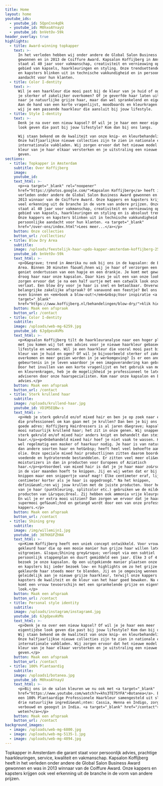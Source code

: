 ```yaml
---
title: Home
layout: home
youtube_ids:
  - youtube_id: 5QpnCnn4qDk
  - youtube_id: M0hxoAYnayU
  - youtube_id: bnVetOv-59k
header_overlay: true
highlights:
  - title: Award-winning topkapper
    text: >-
      In het verleden hebben wij onder andere de Global Salon Business Award
      gewonnen en in 2013 de Coiffure Award. Kapsalon Koffijberg in Amsterdam
      staat al 40 jaar voor vakmanschap, creativiteit en vernieuwing op het
      gebied van kapsels, haarkleuringen en styling. Onze trendsettende kappers
      en kapsters blinken uit in technische vakkundigheid en in persoonlijke
      aandacht voor hun klanten.
  - title: Color I-dentity
    text: >-
      Wil je een haarkleur die mooi past bij de kleur van je huid of ogen? Wil
      je sterker of zakelijker overkomen? Of je geverfde haar laten uitgroeien
      naar je natuurlijke grijze haar, maar dan wel sprankelend en eigentijds?
      Aan de hand van een korte vragenlijst, moodboards en kleurkragen adviseren
      wij je een passende haarkleur die aansluit bij jouw lifestyle.
  - title: Style I-dentity
    text: >-
      Denk je na over een nieuw kapsel? Of wil je je haar een meer eigentijdse
      look geven die past bij jouw lifestyle? Kom dan bij ons langs. 

      Wij staan bekend om de kwaliteit van onze knip- en kleurbehandelingen.
      Onze halfjaarlijkse nieuwe collecties zijn te zien in nationale en
      internationale vakbladen. Wij zorgen ervoor dat het nieuwe model en de
      kleur van je haar elkaar versterken en je uitstraling een nieuwe boost
      geven.
sections:
  - title: Topkapper in Amsterdam
    subtitle: Over Koffijberg
    image:
    youtube_id:
    text_html: >-
      <p><a target="_blank" rel="noopener"
      href="https://photos.google.com/">Kapsalon Koffijberg</a> heeft in het
      verleden onder andere de Global Salon Business Award gewonnen en was in
      2013 winnaar van de Coiffure Award. Onze kappers en kapsters krijgen ook
      veel erkenning uit de branche in de vorm van andere prijzen. Onze aanpak
      staat al 40 jaar voor vakmanschap, creativiteit en vernieuwing op het
      gebied van kapsels, haarkleuringen en styling en is absoluut trendsettend.
      Onze kappers en kapsters blinken uit in technische vakkundigheid en in
      persoonlijke aandacht voor hun klanten. <a target="_blank"
      href="/over-ons/index.html">Lees meer...</a></p>
    button: Onze collecties
    button_url: /collecties/
  - title: Blow Dry Area
    subtitle:
    image: /uploads/feestelijk-haar-updo-kapper-amsterdam-koffijberg-250.jpg
    youtube_id: bnVetOv-59k
    text_html: >-
      <p>D&egrave; trend in Amerika nu ook bij ons in de kapsalon: de Blow Dry
      Area. Binnen 30 minuten f&ouml;hnen wij je haar of verzorgen een updo. Jij
      geniet ondertussen van een hapje en een drankje. Je komt met gewassen en
      droog haar naar onze kapsalon. Daar kies je uit een van onze looks en wij
      zorgen ervoor dat je na een half uurtje met een catwalk look onze kapsalon
      verlaat. Een blow dry voor je haar is snel en betaalbaar. Onverwacht een
      belangrijke zakelijke afspraak? Of vanavond een feestje? Bel ons of loop
      even binnen en <em>book a blow-out!</em>&nbsp;Voor inspiratie <a
      target="_blank"
      href="https://www.koffijberg.nl/behandelingen/blow-dry/">klik hier</a></p>
    button: Maak een afspraak
    button_url: /contact
  - title: Color I-dentity
    subtitle:
    image: /uploads/web-mg-6259.jpg
    youtube_id: 6JgdpevAVMs
    text_html: >-
      <p>Kapsalon Koffijberg tilt de haarkleuranalyse naar een hoger plan. Samen
      met jou komen wij tot een advies voor je nieuwe haarkleur gebaseerd op je
      lifestyle en wensen. Wil je een haarkleur die vooral mooi past bij de
      kleur van je huid en ogen? Of wil je bijvoorbeeld sterker of zakelijker
      overkomen en meer gezien worden in je werkomgeving? Is er een andere
      gebeurtenis in je leven waardoor je een imagoverandering kan gebruiken?
      Door het invullen van een korte vragenlijst en het gebruik van moodboards
      en kleurenkragen, heb je de mogelijkheid je professioneel te laten
      adviseren door onze haarspecialisten. Kom naar onze kapsalon en beleef dit
      advies.</p>
    button: Maak een afspraak
    button_url: /contact
  - title: Sterk krullend haar
    subtitle:
    image: /uploads/krullend-haar.jpg
    youtube_id: VD1M5EQBw-s
    text_html: >-
      <p>Heb je sterk gekruld en/of mixed hair en ben je op zoek naar een kapper
      die professioneel om kan gaan met je krullen? Dan ben je bij ons aan het
      goede adres: Koffijberg Hairdressers is al jaren d&egrave; kapsalon voor
      mooi natuurlijk krullend haar; het zit in onze genen. Wij snappen dat je
      sterk gekruld en/of mixed hair anders knipt en behandelt dan steil en fijn
      haar.</p><p>Onbehandeld mixed hair hoef je niet vaak te wassen. Het heeft
      wel regelmatig een masker of haarkuur nodig. Je haar is van nature droger
      dan andere soorten haar en het&nbsp; heeft heel veel behoefte aan vocht en
      olie. Onze speciale mixed hair productlijnen zitten daarom boordevol
      voedende en hydraterende bestanddelen. Er zitten veel meer oli&euml;n en
      moisturizers in dan in producten voor Europees of Aziatisch
      haar.</p><p>Voordeel van mixed hair is dat je je haar maar zo&rsquo;n 1 x
      in de vier maanden hoeft te knippen. Jij en wij weten dat er bij het
      knippen maar een snippertje vanaf mag!! Elke centimeter eraf, lijkt wel 5
      centimeter korter als je haar is opgedroogd." Na het knippen,
      defini&euml;ren wij jouw krullen met de juiste producten. Voor het kleuren
      van je haar (puntkleuring, splitcolor etc.) gebruiken we de milde
      producten van L&rsquo;Oreal. Zij hebben ook ammonia vrije kleurproducten.
      En wil je er extra mooi uitzien? Dan zorgen we ervoor dat je haar
      supermooi gef&ouml;hnd en getangd wordt door een van onze professionele
      kappers.</p>
    button: Maak een afspraak
    button_url: /contact
  - title: Shining grey
    subtitle:
    image: /img/willemijn1.jpg
    youtube_id: 307HXGFZhN4
    text_html: >-
      <p>Kimm Koffijberg heeft een uniek concept ontwikkeld. Voor vrouwen met
      gekleurd haar die op een mooie manier hun grijze haar willen laten
      uitgroeien. &lsquo;Shining grey&rsquo; verloopt via een subtiel
      persoonlijk stappenplan en duurt gemiddeld een jaar. Elke 3 of 4 maanden
      bezoek je onze kapsalon. Op een uitgekiende manier plaatsen onze kappers
      en kapsters bij ieder bezoek low- en highlights om zo het grijze en het
      gekleurde haar steeds meer te blenden. Jij en je omgeving wennen zo
      geleidelijk aan je nieuwe grijze haarkleur, terwijl onze kappers en
      kapsters de kwaliteit en de kleur van het haar goed bewaken. Na een jaar
      komt een vrouw tevoorschijn met een sprankelende grijze en eigentijdse
      look.</p>
    button: Maak een afspraak
    button_url: /contact
  - title: Personal style identity
    subtitle:
    image: /uploads/instagram/instagram4.jpg
    youtube_id: 6JgdpevAVMs
    text_html: >-
      <p>Denk je na over een nieuw kapsel? Of wil je je haar een meer
      eigentijdse look geven die past bij jouw lifestyle? Kom dan bij ons langs.
      Wij staan bekend om de kwaliteit van onze knip- en kleurbehandelingen.
      Onze halfjaarlijkse nieuwe collecties zijn te zien in nationale en
      internationale vakbladen. Wij zorgen ervoor dat het nieuwe model en de
      kleur van je haar elkaar versterken en je uitstraling een nieuwe boost
      geven.</p>
    button: Maak een afspraak
    button_url: /contact
  - title: 100% Plantaardig
    subtitle:
    image: /uploads1/botanea.jpg
    youtube_id: M0hxoAYnayU
    text_html: >-
      <p>Bij ons in de salon kleuren we nu ook met <a target="_blank"
      href="https://www.youtube.com/watch?v=khs3TE75YFA">Botanea</a>. Botanea is
      een 100% Plantaardige Professionele Haarkleur samengesteld uit slechts
      drie natuurlijke ingredi&euml;nten: Cassia, Henna en Indigo, zorgvuldig
      verbouwd en geoogst in India. <a target="_blank" href="/contact">Meer
      weten?</a></p>
    button: Maak een afspraak
    button_url: /contact
background_images:
  - image: /uploads/web-mg-6800.jpg
  - image: /uploads/web-mg-5135-1.jpg
  - image: /uploads/web-mg-4894.jpg
---
```


Topkapper in Amsterdam die garant staat voor persoonlijk advies, prachtige haarkleuringen, service, kwaliteit en vakmanschap. Kapsalon Koffijberg heeft in het verleden onder andere de Global Salon Business Award gewonnen en was in 2013 winnaar van de Coiffure Award. Onze kappers en kapsters krijgen ook veel erkenning uit de branche in de vorm van andere prijzen.
